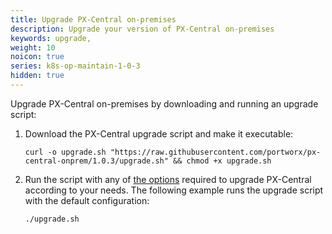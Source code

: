 ```yaml
---
title: Upgrade PX-Central on-premises
description: Upgrade your version of PX-Central on-premises
keywords: upgrade,
weight: 10
noicon: true
series: k8s-op-maintain-1-0-3
hidden: true
---
```


Upgrade PX-Central on-premises by downloading and running an upgrade script:

1. Download the PX-Central upgrade script and make it executable:

    ```text
    curl -o upgrade.sh "https://raw.githubusercontent.com/portworx/px-central-onprem/1.0.3/upgrade.sh" && chmod +x upgrade.sh
    ```

2. Run the script with any of [the options](/portworx-install-with-kubernetes/operate-and-maintain-on-kubernetes/pxcentral-onprem/1-0-3/upgrade/upgrade-script-reference/) required to upgrade PX-Central according to your needs. The following example runs the upgrade script with the default configuration:

    ```text
    ./upgrade.sh
    ```
